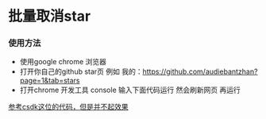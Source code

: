 # 批量取消star

### 使用方法
* 使用google chrome 浏览器  
* 打开你自己的github star页 例如 我的：https://github.com/audiebantzhan?page=1&tab=stars
* 打开chrome 开发工具 console 输入下面代码运行 然会刷新网页 再运行 


[参考csdk这位的代码，但是并不起效果](https://blog.csdn.net/baidu_16051437/article/details/60348763)
